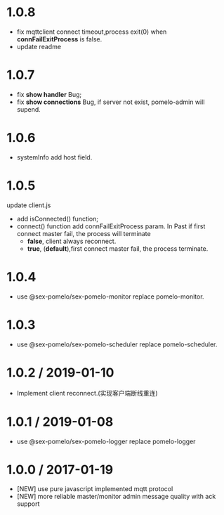 1.0.8
=================
 * fix mqttclient connect timeout,process exit(0) when **connFailExitProcess** is false.
 * update readme

1.0.7
=================
  * fix **show handler** Bug;
  * fix **show connections** Bug, if server not exist, pomelo-admin will supend.

1.0.6
=================
  * systemInfo add host field.


1.0.5
=================
update client.js
  * add isConnected() function;
  * connect() function add connFailExitProcess param. In Past if first connect master fail, the process will terminate
     - **false**, client always reconnect.
     - **true**, (**default**),first connect master fail, the process terminate.


1.0.4
=================
  * use @sex-pomelo/sex-pomelo-monitor replace pomelo-monitor.

1.0.3
=================
  *  use @sex-pomelo/sex-pomelo-scheduler replace pomelo-scheduler.


1.0.2 / 2019-01-10
=================
  * Implement client reconnect.(实现客户端断线重连) 

1.0.1 / 2019-01-08
=================
  * use @sex-pomelo/sex-pomelo-logger replace pomelo-logger 


1.0.0 / 2017-01-19
=================
  * [NEW] use pure javascript implemented mqtt protocol
  * [NEW] more reliable master/monitor admin message quality with ack support
